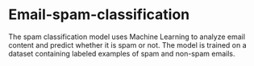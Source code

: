 # Email-spam-classification
The spam classification model uses Machine Learning to analyze email content and predict whether it is spam or not. The model is trained on a dataset containing labeled examples of spam and non-spam emails.
